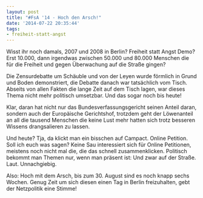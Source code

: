 ```yaml
---
layout: post
title: "#FsA '14 - Hoch den Arsch!"
date: '2014-07-22 20:35:44'
tags:
- freiheit-statt-angst
---
```


Wisst ihr noch damals, 2007 und 2008 in Berlin? Freiheit statt Angst Demo? Erst 10.000, dann irgendwas zwischen 50.000 und 80.000 Menschen die für die Freiheit und gegen Überwachung auf die Straße gingen?

Die Zensurdebatte um Schäuble und von der Leyen wurde förmlich in Grund und Boden demonstriert, die Debatte danach war tatsächlich vom Tisch. Abseits von allen Fakten die lange Zeit auf dem Tisch lagen, war dieses Thema nicht mehr politisch umsetzbar. Und das sogar noch bis heute!

Klar, daran hat nicht nur das Bundesverfassungsgericht seinen Anteil daran, sondern auch der Europäische Gerichtshof, trotzdem geht der Löwenanteil an all die tausend Menschen die keine Lust mehr hatten sich trotz besseren Wissens drangsalieren zu lassen.

Und heute? Tja, da klickt man ein bisschen auf Campact. Online Petition.
Soll ich euch was sagen? Keine Sau interessiert sich für Online Petitionen, meistens noch nicht mal die, die das schnell zusammenklicken. Politisch bekommt man Themen nur, wenn man präsent ist: Und zwar auf der Straße. Laut. Unnachgiebig.

Also: Hoch mit dem Arsch, bis zum 30. August sind es noch knapp sechs Wochen. Genug Zeit um sich diesen einen Tag in Berlin freizuhalten, gebt der Netzpolitik eine Stimme!